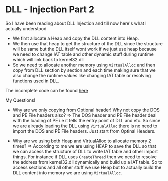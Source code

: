 # DLL - Injection Part 2

So I have been reading about DLL Injection and till now here's what I actually understood
- We first allocate a Heap and copy the DLL content into Heap.
- We then use that heap to get the structure of the DLL since the structure will be same but the DLL itself wont work if we just use heap because we need to change IAT table and other dynamic stuff during runtime which will link back to kernel32.dll
- So we need to allocate another memory using `VirtualAlloc` and then copy from DLL section by section and each time making sure that we also change the runtime values like changing IAT table or resolving functions used in DLL.

The incomplete code can be found [here](../code/day29.cpp)

My Questions!

- Why are we only copying from Optional header! Why not copy the DOS and PE File headers also?
=> The DOS header and PE File header deal with the loading of PE i.e it tells the entry point of DLL and etc. So since we are already loading the DLL using `VirtualAlloc` there is no need to import the DOS and PE File headers. Just start from Optinal Headers.

- Why are we using both Heap and VirtualAlloc to allocate memory 2 times?
=> According to me we are using HEAP to save the DLL so that we can access the structure of DLL to write IAT table and other import things. For instance if DLL uses `CreateThread` then we need to resolve the address from kernel32.dll dynamically and build up a IAT table. So to access sections and all other stuff we use Heap but to actually build the DLL content into memory we are using `VirtualAlloc`.
